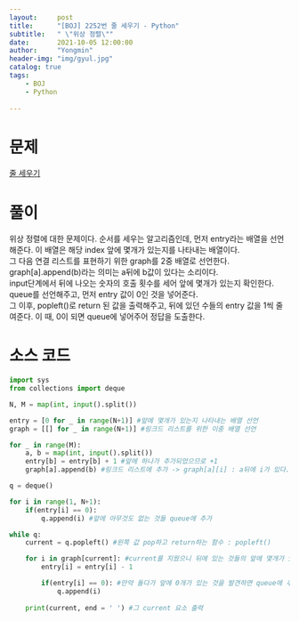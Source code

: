 ```yaml
---
layout:     post
title:      "[BOJ] 2252번 줄 세우기 - Python"
subtitle:   " \"위상 정렬\""
date:       2021-10-05 12:00:00
author:     "Yongmin"
header-img: "img/gyul.jpg"
catalog: true
tags:
    - BOJ
    - Python
  
---
```


# 문제
[줄 세우기](https://www.acmicpc.net/problem/2252)

# 풀이

위상 정렬에 대한 문제이다. 순서를 세우는 알고리즘인데, 먼저 entry라는 배열을 선언해준다. 이 배열은 해당 index 앞에 몇개가 있는지를 나타내는 배열이다.  
그 다음 연결 리스트를 표현하기 위한 graph를 2중 배열로 선언한다. graph[a].append(b)라는 의미는 a뒤에 b값이 있다는 소리이다.  
input단계에서 뒤에 나오는 숫자의 호출 횟수를 세어 앞에 몇개가 있는지 확인한다.  
queue를 선언해주고, 먼저 entry 값이 0인 것을 넣어준다.  
그 이후, popleft()로 return 된 값을 출력해주고, 뒤에 있던 수들의 entry 값을 1씩 줄여준다. 이 때, 0이 되면 queue에 넣어주어 정답을 도출한다.  

# 소스 코드

```python
import sys
from collections import deque

N, M = map(int, input().split())

entry = [0 for _ in range(N+1)] #앞에 몇개가 있는지 나타내는 배열 선언
graph = [[] for _ in range(N+1)] #링크드 리스트를 위한 이중 배열 선언

for _ in range(M):
    a, b = map(int, input().split())
    entry[b] = entry[b] + 1 #앞에 하나가 추가되었으므로 +1
    graph[a].append(b) #링크드 리스트에 추가 -> graph[a][i] : a뒤에 i가 있다.

q = deque() 

for i in range(1, N+1):
    if(entry[i] == 0):
        q.append(i) #앞에 아무것도 없는 것들 queue에 추가

while q:
    current = q.popleft() #왼쪽 값 pop하고 return하는 함수 : popleft()

    for i in graph[current]: #current를 지웠으니 뒤에 있는 것들의 앞에 몇개가 있는지 나타내는 배열 entry에서 -1씩 해줌
        entry[i] = entry[i] - 1 

        if(entry[i] == 0): #만약 돌다가 앞에 0개가 있는 것을 발견하면 queue에 추가
            q.append(i)
    
    print(current, end = ' ') #그 current 요소 출력
```
